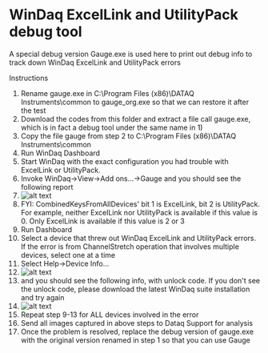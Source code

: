 # WinDaq ExcelLink and UtilityPack debug tool

A special debug version Gauge.exe is used here to print out debug info to track down WinDaq ExcelLink and UtilityPack errors

Instructions 
1. Rename gauge.exe in C:\Program Files (x86)\DATAQ Instruments\common to gauge_org.exe so that we can restore it after the test
2. Download the codes from this folder and extract a file call gauge.exe, which is in fact a debug tool under the same name in 1)
3. Copy the file gauge from step 2 to C:\Program Files (x86)\DATAQ Instruments\common
4. Run WinDaq Dashboard
5. Start WinDaq with the exact configuration you had trouble with ExcelLink or UtilityPack.  
6. Invoke WinDaq->View->Add ons...->Gauge and you should see the following report
7. ![alt text](https://www.dataq.com/resources/images/addondebug2.png)
8. FYI: CombinedKeysFromAllDevices' bit 1 is ExcelLink, bit 2 is UtilityPack. For example, neither ExcelLink nor UtilityPack is available if this value is 0. Only ExcelLink is available if this value is 2 or 3
9. Run Dashboard
10. Select a device that threw out WinDaq ExcelLink and UtilityPack errors. If the error is from ChannelStretch operation that involves multiple devices, select one at a time
11. Select Help->Device Info...
12. ![alt text](https://www.dataq.com/resources/images/addondebug3.png)
13. and you should see the following info, with unlock code. If you don't see the unlock code, please download the latest WinDaq suite installation and try again
14. ![alt text](https://www.dataq.com/resources/images/addondebug4.png)
15. Repeat step 9-13 for ALL devices involved in the error
16. Send all images captured in above steps to Dataq Support for analysis
17. Once the problem is resolved, replace the debug version of gauge.exe with the original version renamed in step 1 so that you can use Gauge 


